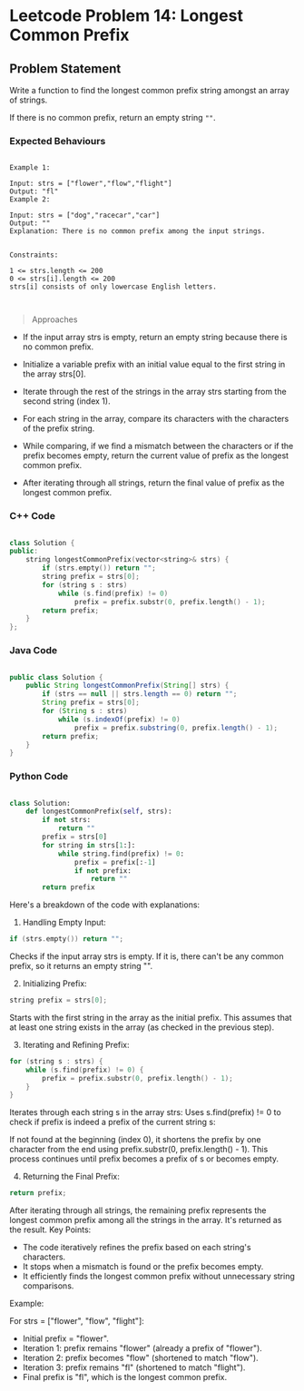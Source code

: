 # Leetcode Problem 14: Longest Common Prefix

## Problem Statement

Write a function to find the longest common prefix string amongst an array of strings.

If there is no common prefix, return an empty string `""`.


### Expected Behaviours

```plaintext

Example 1:

Input: strs = ["flower","flow","flight"]
Output: "fl"
Example 2:

Input: strs = ["dog","racecar","car"]
Output: ""
Explanation: There is no common prefix among the input strings.
 

Constraints:

1 <= strs.length <= 200
0 <= strs[i].length <= 200
strs[i] consists of only lowercase English letters.

 
```

> Approaches

- If the input array strs is empty, return an empty string because there is no common prefix.

- Initialize a variable prefix with an initial value equal to the first string in the array strs[0].

- Iterate through the rest of the strings in the array strs starting from the second string (index 1).

- For each string in the array, compare its characters with the characters of the prefix string.

- While comparing, if we find a mismatch between the characters or if the prefix becomes empty, return the current value of prefix as the longest common prefix.

- After iterating through all strings, return the final value of prefix as the longest common prefix.

### C++ Code

```C++

class Solution {
public:
    string longestCommonPrefix(vector<string>& strs) {
        if (strs.empty()) return "";
        string prefix = strs[0];
        for (string s : strs)
            while (s.find(prefix) != 0)
                prefix = prefix.substr(0, prefix.length() - 1);
        return prefix;
    }
};

```
### Java Code

```java

public class Solution {
    public String longestCommonPrefix(String[] strs) {
        if (strs == null || strs.length == 0) return "";
        String prefix = strs[0];
        for (String s : strs)
            while (s.indexOf(prefix) != 0)
                prefix = prefix.substring(0, prefix.length() - 1);
        return prefix;
    }
}


```
### Python Code

```python

class Solution:
    def longestCommonPrefix(self, strs):
        if not strs:
            return ""
        prefix = strs[0]
        for string in strs[1:]:
            while string.find(prefix) != 0:
                prefix = prefix[:-1]
                if not prefix:
                    return ""
        return prefix

```


Here's a breakdown of the code with explanations:

1. Handling Empty Input:

```C++
if (strs.empty()) return "";
```

Checks if the input array strs is empty. If it is, there can't be any common prefix, so it returns an empty string "".

2. Initializing Prefix:

```C++
string prefix = strs[0];
```
Starts with the first string in the array as the initial prefix. This assumes that at least one string exists in the array (as checked in the previous step).

3. Iterating and Refining Prefix:

```C++
for (string s : strs) {
    while (s.find(prefix) != 0) {
        prefix = prefix.substr(0, prefix.length() - 1);
    }
}
```
Iterates through each string s in the array strs:
Uses s.find(prefix) != 0 to check if prefix is indeed a prefix of the current string s:

If not found at the beginning (index 0), it shortens the prefix by one character from the end using prefix.substr(0, prefix.length() - 1).
This process continues until prefix becomes a prefix of s or becomes empty.

4. Returning the Final Prefix:

```C++
return prefix;
```

After iterating through all strings, the remaining prefix represents the longest common prefix among all the strings in the array. It's returned as the result.
Key Points:

- The code iteratively refines the prefix based on each string's characters.
- It stops when a mismatch is found or the prefix becomes empty.
- It efficiently finds the longest common prefix without unnecessary string comparisons.

Example:

For strs = ["flower", "flow", "flight"]:

- Initial prefix = "flower".
- Iteration 1: prefix remains "flower" (already a prefix of "flower").
- Iteration 2: prefix becomes "flow" (shortened to match "flow").
- Iteration 3: prefix remains "fl" (shortened to match "flight").
- Final prefix is "fl", which is the longest common prefix.